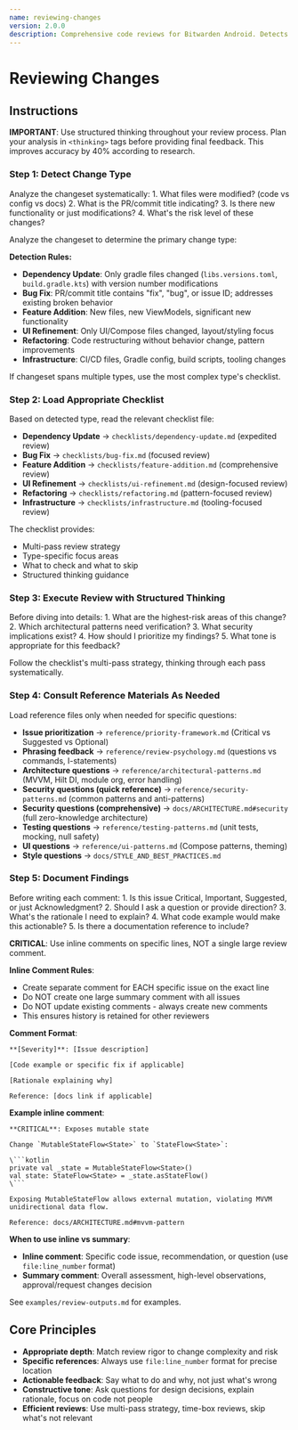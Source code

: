 ```yaml
---
name: reviewing-changes
version: 2.0.0
description: Comprehensive code reviews for Bitwarden Android. Detects change type (dependency update, bug fix, feature, UI, refactoring, infrastructure) and applies appropriate review depth. Validates MVVM patterns, Hilt DI, security requirements, and test coverage per project standards. Use when reviewing pull requests, checking commits, analyzing code changes, or evaluating architectural compliance.
---
```


# Reviewing Changes

## Instructions

**IMPORTANT**: Use structured thinking throughout your review process. Plan your analysis in `<thinking>` tags before providing final feedback. This improves accuracy by 40% according to research.

### Step 1: Detect Change Type

<thinking>
Analyze the changeset systematically:
1. What files were modified? (code vs config vs docs)
2. What is the PR/commit title indicating?
3. Is there new functionality or just modifications?
4. What's the risk level of these changes?
</thinking>

Analyze the changeset to determine the primary change type:

**Detection Rules:**
- **Dependency Update**: Only gradle files changed (`libs.versions.toml`, `build.gradle.kts`) with version number modifications
- **Bug Fix**: PR/commit title contains "fix", "bug", or issue ID; addresses existing broken behavior
- **Feature Addition**: New files, new ViewModels, significant new functionality
- **UI Refinement**: Only UI/Compose files changed, layout/styling focus
- **Refactoring**: Code restructuring without behavior change, pattern improvements
- **Infrastructure**: CI/CD files, Gradle config, build scripts, tooling changes

If changeset spans multiple types, use the most complex type's checklist.

### Step 2: Load Appropriate Checklist

Based on detected type, read the relevant checklist file:

- **Dependency Update** → `checklists/dependency-update.md` (expedited review)
- **Bug Fix** → `checklists/bug-fix.md` (focused review)
- **Feature Addition** → `checklists/feature-addition.md` (comprehensive review)
- **UI Refinement** → `checklists/ui-refinement.md` (design-focused review)
- **Refactoring** → `checklists/refactoring.md` (pattern-focused review)
- **Infrastructure** → `checklists/infrastructure.md` (tooling-focused review)

The checklist provides:
- Multi-pass review strategy
- Type-specific focus areas
- What to check and what to skip
- Structured thinking guidance

### Step 3: Execute Review with Structured Thinking

<thinking>
Before diving into details:
1. What are the highest-risk areas of this change?
2. Which architectural patterns need verification?
3. What security implications exist?
4. How should I prioritize my findings?
5. What tone is appropriate for this feedback?
</thinking>

Follow the checklist's multi-pass strategy, thinking through each pass systematically.

### Step 4: Consult Reference Materials As Needed

Load reference files only when needed for specific questions:

- **Issue prioritization** → `reference/priority-framework.md` (Critical vs Suggested vs Optional)
- **Phrasing feedback** → `reference/review-psychology.md` (questions vs commands, I-statements)
- **Architecture questions** → `reference/architectural-patterns.md` (MVVM, Hilt DI, module org, error handling)
- **Security questions (quick reference)** → `reference/security-patterns.md` (common patterns and anti-patterns)
- **Security questions (comprehensive)** → `docs/ARCHITECTURE.md#security` (full zero-knowledge architecture)
- **Testing questions** → `reference/testing-patterns.md` (unit tests, mocking, null safety)
- **UI questions** → `reference/ui-patterns.md` (Compose patterns, theming)
- **Style questions** → `docs/STYLE_AND_BEST_PRACTICES.md`

### Step 5: Document Findings

<thinking>
Before writing each comment:
1. Is this issue Critical, Important, Suggested, or just Acknowledgment?
2. Should I ask a question or provide direction?
3. What's the rationale I need to explain?
4. What code example would make this actionable?
5. Is there a documentation reference to include?
</thinking>

**CRITICAL**: Use inline comments on specific lines, NOT a single large review comment.

**Inline Comment Rules**:
- Create separate comment for EACH specific issue on the exact line
- Do NOT create one large summary comment with all issues
- Do NOT update existing comments - always create new comments
- This ensures history is retained for other reviewers

**Comment Format**:
```
**[Severity]**: [Issue description]

[Code example or specific fix if applicable]

[Rationale explaining why]

Reference: [docs link if applicable]
```

**Example inline comment**:
```
**CRITICAL**: Exposes mutable state

Change `MutableStateFlow<State>` to `StateFlow<State>`:

\```kotlin
private val _state = MutableStateFlow<State>()
val state: StateFlow<State> = _state.asStateFlow()
\```

Exposing MutableStateFlow allows external mutation, violating MVVM unidirectional data flow.

Reference: docs/ARCHITECTURE.md#mvvm-pattern
```

**When to use inline vs summary**:
- **Inline comment**: Specific code issue, recommendation, or question (use `file:line_number` format)
- **Summary comment**: Overall assessment, high-level observations, approval/request changes decision

See `examples/review-outputs.md` for examples.

## Core Principles

- **Appropriate depth**: Match review rigor to change complexity and risk
- **Specific references**: Always use `file:line_number` format for precise location
- **Actionable feedback**: Say what to do and why, not just what's wrong
- **Constructive tone**: Ask questions for design decisions, explain rationale, focus on code not people
- **Efficient reviews**: Use multi-pass strategy, time-box reviews, skip what's not relevant
